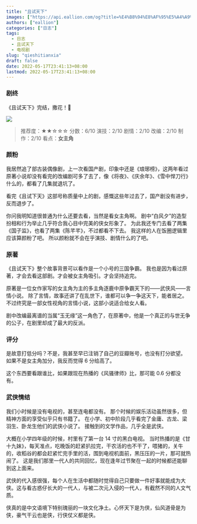 ```yaml
---
title: "且试天下"
images: ["https://api.eallion.com/og?title=%E4%B8%94%E8%AF%95%E5%A4%A9%E4%B8%8B"]
authors: ["eallion"]
categories: ["日志"]
tags: 
  - 日志
  - 且试天下
  - 电视剧
slug: "qieshitianxia"
draft: false
date: 2022-05-17T23:41:13+08:00
lastmod: 2022-05-17T23:41:13+08:00
---
```


### 剧终

《且试天下》完结，撒花！🎉

[![](https://images.eallion.com/images/2022/05/qieshitianxia.png)](https://v.qq.com/x/cover/mzc00200v3lnbmd/a0042ceiy5v.html)

> 推荐度：★★☆☆☆
> 分数：6/10
> 演技：2/10
> 剧情：2/10
> 改编：2/10
> 制作：2/10
> 看点：**女主角**

### 颜粉

我居然追了部古装偶像剧，上一次看国产剧，印象中还是《琅琊榜》，这两年看过原著小说却没有看完的改编剧可多了去了，像《将夜》、《庆余年》、《雪中悍刀行》什么的，都看了几集就退坑了。

看完《且试下天》这部号称质量中上的剧，感慨这些年过去了，国产剧没有进步，反而退步了。

你问我明知道很普通为什么还要去看，当然是看女主角啊。
剧中“白风夕”的造型扮相和行为举止几乎符合我心目中完美的侠女形象了。
为此我还专门去看了两集《国子监》，也看了两集《陈芊芊》，不过都看不下去。
我这样的人在饭圈逻辑里应该算颜粉了吧。
所以颜粉就不会在乎演技、剧情什么的了吧。

### 原著

《且试天下》整个故事背景可以看作是一个小号的三国争霸。
我也是因为看过原著，才会去看这部剧。才会被女主角吸引。才会坚持追完。

原著是一位女作家写的女主角为主的多主角逐鹿中原争霸天下的——武侠风——言情小说。
除了言情，故事还讲了在乱世下，谁都可以争一争这天下，能者居之。
不过终究是一部女性视角的言情小说，这部小说适合给女人看。

剧中改编最离谱的当属“玉无缘”这一角色了，在原著中，他是一个真正的与世无争的公子，在剧里却成了最大的反派。

### 评分

是故意打低分吗？不是，我甚至早已注销了自己的豆瓣账号，也没有打分欲望。
如果不是女主角加分，我反而觉得 6 分给高了。

这个东西要看跟谁比，如果跟现在热播的《风骚律师》比，那可能 0.6 分都没有。

### 武侠情结

我们小时候是没有电视的，甚至连电都没有。
那个时候的娱乐活动虽然很多，但精神方面的享受似乎只有书籍了。
在小学、初中阶段几乎看完了金庸、古龙、梁羽生、卧龙生他们的武侠小说了。
接触到的文学作品，几乎全是武侠。

大概在小学四年级的时候，村里有了第一台 14 寸的黑白电视。
当时热播的是《甘十九妹》，每天准点，吃晚饭的赶紧扒拉完，干农活的也不干了，喂猪的，关牛的，收稻谷的都会赶紧忙完手里的活，围到电视机面前，黑压压的一片，那可就热闹了。
这是我们那里一代人的共同回忆，现在逢年过节聚在一起的时候都还能聊到这上面来。

武侠的代入感很强，每个人在生活中都随时觉得自己只要做一件好事就能成为大侠。这与看古惑仔长大的一代人，与被二次元入侵的一代人，有截然不同的人文气质。

侠真的是中文语境下特别瑰丽的一块文化净土。心怀天下是为侠，仙风道骨是为侠，豪气干云也是侠，行侠仗义都是侠。
